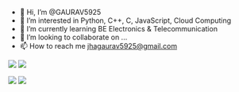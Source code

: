 - 👋 Hi, I’m @GAURAV5925
- 👀 I’m interested in Python, C++, C, JavaScript, Cloud Computing
- 🌱 I’m currently learning BE Electronics & Telecommunication
- 💞️ I’m looking to collaborate on ...
- 📫 How to reach me jhagaurav5925@gmail.com


![](https://raw.githubusercontent.com/GAURAV5925/github-stats/master/generated/overview.svg#gh-dark-mode-only)
![](https://raw.githubusercontent.com/GAURAV5925/github-stats/master/generated/overview.svg#gh-light-mode-only)

![](https://raw.githubusercontent.com/GAURAV5925/github-stats/master/generated/languages.svg#gh-dark-mode-only)
![](https://raw.githubusercontent.com/GAURAV5925/github-stats/master/generated/languages.svg#gh-light-mode-only)

<!---
GAURAV5925/GAURAV5925 is a ✨ special ✨ repository because its `README.md` (this file) appears on your GitHub profile.
You can click the Preview link to take a look at your changes.
--->
